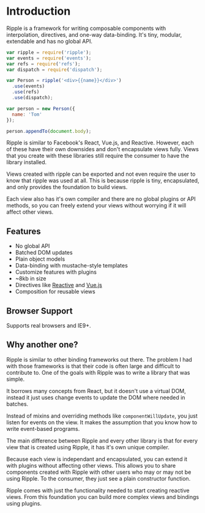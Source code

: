# Introduction

Ripple is a framework for writing composable components with interpolation, directives, and one-way data-binding. It's tiny, modular, extendable and has no global API.

```js
var ripple = require('ripple');
var events = require('events');
var refs = require('refs');
var dispatch = require('dispatch');

var Person = ripple('<div>{{name}}</div>')
  .use(events)
  .use(refs)
  .use(dispatch);

var person = new Person({
  name: 'Tom'
});

person.appendTo(document.body);
```

Ripple is similar to Facebook's React, Vue.js, and Reactive. However, each of these have their own downsides and don't encapsulate views fully. Views that you create with these libraries still require the consumer to have the library installed.

Views created with ripple can be exported and not even require the user to know that ripple was used at all. This is because ripple is tiny, encapsulated, and only provides the foundation to build views.

Each view also has it's own compiler and there are no global plugins or API methods, so you can freely extend your views without worrying if it will affect other views.

## Features

 * No global API
 * Batched DOM updates
 * Plain object models
 * Data-binding with mustache-style templates
 * Customize features with plugins
 * ~8kb in size
 * Directives like [Reactive](https://github.com/component/reactive) and [Vue.js](http://vuejs.org)
 * Composition for reusable views

## Browser Support

Supports real browsers and IE9+.

## Why another one?

Ripple is similar to other binding frameworks out there. The problem I had with those frameworks is that their code is often large and difficult to contribute to. One of the goals with Ripple was to write a library that was simple.

It borrows many concepts from React, but it doesn't use a virtual DOM, instead it just uses change events to update the DOM where needed in batches.

Instead of mixins and overriding methods like `componentWillUpdate`, you just listen for events on the view. It makes the assumption that you know how to write event-based programs.

The main difference between Ripple and every other library is that for every view that is created using Ripple, it has it's own unique compiler.

Because each view is independant and encapsulated, you can extend it with plugins without affecting other views. This allows you to share components created with Ripple with other users who may or may not be using Ripple. To the consumer, they just see a plain constructor function.

Ripple comes with just the functionality needed to start creating reactive views. From this foundation you can build more complex views and bindings using plugins.